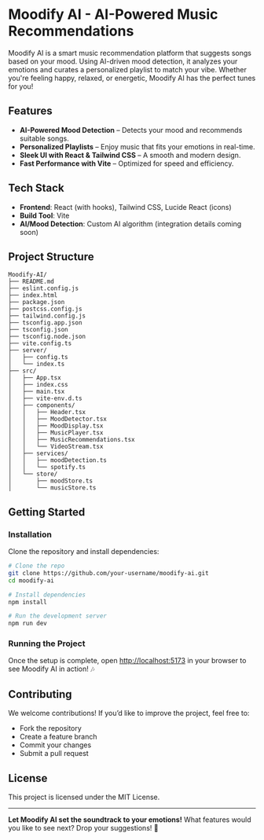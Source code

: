# Moodify AI - AI-Powered Music Recommendations

Moodify AI is a smart music recommendation platform that suggests songs based on your mood. Using AI-driven mood detection, it analyzes your emotions and curates a personalized playlist to match your vibe. Whether you're feeling happy, relaxed, or energetic, Moodify AI has the perfect tunes for you!

##  Features
-  **AI-Powered Mood Detection** – Detects your mood and recommends suitable songs.
-  **Personalized Playlists** – Enjoy music that fits your emotions in real-time.
- **Sleek UI with React & Tailwind CSS** – A smooth and modern design.
-  **Fast Performance with Vite** – Optimized for speed and efficiency.

##  Tech Stack
- **Frontend**: React (with hooks), Tailwind CSS, Lucide React (icons)
- **Build Tool**: Vite
- **AI/Mood Detection**: Custom AI algorithm (integration details coming soon)

##  Project Structure
```
Moodify-AI/
├── README.md
├── eslint.config.js
├── index.html
├── package.json
├── postcss.config.js
├── tailwind.config.js
├── tsconfig.app.json
├── tsconfig.json
├── tsconfig.node.json
├── vite.config.ts
├── server/
│   ├── config.ts
│   └── index.ts
├── src/
│   ├── App.tsx
│   ├── index.css
│   ├── main.tsx
│   ├── vite-env.d.ts
│   ├── components/
│   │   ├── Header.tsx
│   │   ├── MoodDetector.tsx
│   │   ├── MoodDisplay.tsx
│   │   ├── MusicPlayer.tsx
│   │   ├── MusicRecommendations.tsx
│   │   └── VideoStream.tsx
│   ├── services/
│   │   ├── moodDetection.ts
│   │   └── spotify.ts
│   └── store/
│       ├── moodStore.ts
│       └── musicStore.ts
```

##  Getting Started
###  Installation
Clone the repository and install dependencies:
```bash
# Clone the repo
git clone https://github.com/your-username/moodify-ai.git
cd moodify-ai

# Install dependencies
npm install

# Run the development server
npm run dev
```

###  Running the Project
Once the setup is complete, open [http://localhost:5173](http://localhost:5173) in your browser to see Moodify AI in action! 🎶

##  Contributing
We welcome contributions! If you’d like to improve the project, feel free to:
- Fork the repository
- Create a feature branch
- Commit your changes
- Submit a pull request

##  License
This project is licensed under the MIT License.

---
 **Let Moodify AI set the soundtrack to your emotions!** What features would you like to see next? Drop your suggestions! 🚀

